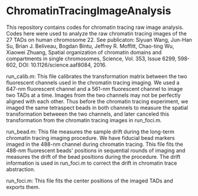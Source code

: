 # ChromatinTracingImageAnalysis
This repository contains codes for chromatin tracing raw image analysis. Codes here were used to analyze the raw chromatin tracing images of the 27 TADs on human chromosome 22. See publicaton: Siyuan Wang, Jun-Han Su, Brian J. Beliveau, Bogdan Bintu, Jeffrey R. Moffitt, Chao-ting Wu, Xiaowei Zhuang, Spatial organization of chromatin domains and compartments in single chromosomes, Science, Vol. 353, Issue 6299, 598-602, DOI: 10.1126/science.aaf8084, 2016.

run_calib.m: This file calibrates the transformation matrix between the two fluorescent channels used in the chromatin tracing imaging. We used a 647-nm fluorescent channel and a 561-nm fluorescent channel to image two TADs at a time. Images from the two channels may not be perfectly aligned with each other. Thus before the chromatin tracing experiment, we imaged the same tetraspect beads in both channels to measure the spatial transformation betweeen the two channels, and later canceled this transformation from the chromatin tracing images in run_foci.m.

run_bead.m: This file measures the sample drift during the long-term chromatin tracing imaging procedure. We have fiducial bead markers imaged in the 488-nm channel during chromatin tracing. This file fits the 488-nm fluorescent beads' positions in sequential rounds of imaging and measures the drift of the bead positions during the procedure. The drift information is used in run_foci.m to correct the drift in chromatin trace abstraction.

run_foci.m: This file fits the center positions of the imaged TADs and exports them.
